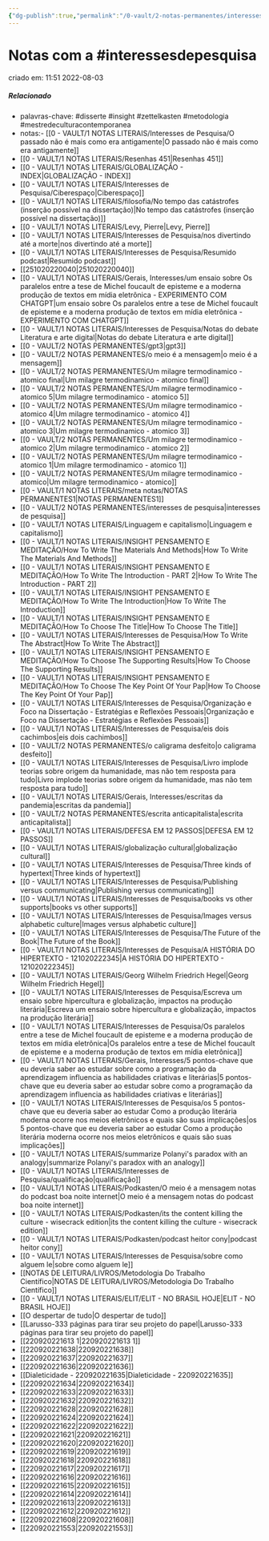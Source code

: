 ```yaml
---
{"dg-publish":true,"permalink":"/0-vault/2-notas-permanentes/interesses-de-pesquisa/","tags":["permanente","interessesdepesquisa","disserte","insight","zettelkasten","metodologia","mestredeculturacontemporanea"],"dgHomeLink":true,"dgShowLocalGraph":true,"dgShowFileTree":true,"dgEnableSearch":true}
---
```


# Notas com a #interessesdepesquisa
criado em: 11:51 2022-08-03

##### Relacionado
- palavras-chave: #disserte #insight #zettelkasten #metodologia #mestredeculturacontemporanea 
- notas:- [[0 - VAULT/1 NOTAS LITERAIS/Interesses de Pesquisa/O passado não é mais como era antigamente\|O passado não é mais como era antigamente]]
- [[0 - VAULT/1 NOTAS LITERAIS/Resenhas 451\|Resenhas 451]]
- [[0 - VAULT/1 NOTAS LITERAIS/GLOBALIZAÇÃO - INDEX\|GLOBALIZAÇÃO - INDEX]]
- [[0 - VAULT/1 NOTAS LITERAIS/Interesses de Pesquisa/Ciberespaço\|Ciberespaço]]
- [[0 - VAULT/1 NOTAS LITERAIS/filosofia/No tempo das catástrofes (inserção possível na dissertação)\|No tempo das catástrofes (inserção possível na dissertação)]]
- [[0 - VAULT/1 NOTAS LITERAIS/Levy, Pierre\|Levy, Pierre]]
- [[0 - VAULT/1 NOTAS LITERAIS/Interesses de Pesquisa/nos divertindo até a morte\|nos divertindo até a morte]]
- [[0 - VAULT/1 NOTAS LITERAIS/Interesses de Pesquisa/Resumido podcast\|Resumido podcast]]
- [[251020220040\|251020220040]]
- [[0 - VAULT/1 NOTAS LITERAIS/Gerais, Interesses/um ensaio sobre Os paralelos entre a tese de Michel foucault de episteme e a moderna produção de textos em mídia eletrônica - EXPERIMENTO COM CHATGPT\|um ensaio sobre Os paralelos entre a tese de Michel foucault de episteme e a moderna produção de textos em mídia eletrônica - EXPERIMENTO COM CHATGPT]]
- [[0 - VAULT/1 NOTAS LITERAIS/Interesses de Pesquisa/Notas do debate Literatura e arte digital\|Notas do debate Literatura e arte digital]]
- [[0 - VAULT/2 NOTAS PERMANENTES/gpt3\|gpt3]]
- [[0 - VAULT/2 NOTAS PERMANENTES/o meio é a mensagem\|o meio é a mensagem]]
- [[0 - VAULT/2 NOTAS PERMANENTES/Um milagre termodinamico - atomico final\|Um milagre termodinamico - atomico final]]
- [[0 - VAULT/2 NOTAS PERMANENTES/Um milagre termodinamico - atomico 5\|Um milagre termodinamico - atomico 5]]
- [[0 - VAULT/2 NOTAS PERMANENTES/Um milagre termodinamico - atomico 4\|Um milagre termodinamico - atomico 4]]
- [[0 - VAULT/2 NOTAS PERMANENTES/Um milagre termodinamico - atomico 3\|Um milagre termodinamico - atomico 3]]
- [[0 - VAULT/2 NOTAS PERMANENTES/Um milagre termodinamico - atomico 2\|Um milagre termodinamico - atomico 2]]
- [[0 - VAULT/2 NOTAS PERMANENTES/Um milagre termodinamico - atomico 1\|Um milagre termodinamico - atomico 1]]
- [[0 - VAULT/2 NOTAS PERMANENTES/Um milagre termodinamico - atomico\|Um milagre termodinamico - atomico]]
- [[0 - VAULT/1 NOTAS LITERAIS/meta notas/NOTAS PERMANENTES1\|NOTAS PERMANENTES1]]
- [[0 - VAULT/2 NOTAS PERMANENTES/interesses de pesquisa\|interesses de pesquisa]]
- [[0 - VAULT/1 NOTAS LITERAIS/Linguagem e capitalismo\|Linguagem e capitalismo]]
- [[0 - VAULT/1 NOTAS LITERAIS/INSIGHT PENSAMENTO E MEDITAÇÃO/How To Write The Materials And Methods\|How To Write The Materials And Methods]]
- [[0 - VAULT/1 NOTAS LITERAIS/INSIGHT PENSAMENTO E MEDITAÇÃO/How To Write The Introduction - PART 2\|How To Write The Introduction - PART 2]]
- [[0 - VAULT/1 NOTAS LITERAIS/INSIGHT PENSAMENTO E MEDITAÇÃO/How To Write The Introduction\|How To Write The Introduction]]
- [[0 - VAULT/1 NOTAS LITERAIS/INSIGHT PENSAMENTO E MEDITAÇÃO/How To Choose The Title\|How To Choose The Title]]
- [[0 - VAULT/1 NOTAS LITERAIS/Interesses de Pesquisa/How To Write The Abstract\|How To Write The Abstract]]
- [[0 - VAULT/1 NOTAS LITERAIS/INSIGHT PENSAMENTO E MEDITAÇÃO/How To Choose The Supporting Results\|How To Choose The Supporting Results]]
- [[0 - VAULT/1 NOTAS LITERAIS/INSIGHT PENSAMENTO E MEDITAÇÃO/How To Choose The Key Point Of Your Pap\|How To Choose The Key Point Of Your Pap]]
- [[0 - VAULT/1 NOTAS LITERAIS/Interesses de Pesquisa/Organização e Foco na Dissertação - Estratégias e Reflexões Pessoais\|Organização e Foco na Dissertação - Estratégias e Reflexões Pessoais]]
- [[0 - VAULT/1 NOTAS LITERAIS/Interesses de Pesquisa/eis dois cachimbos\|eis dois cachimbos]]
- [[0 - VAULT/2 NOTAS PERMANENTES/o caligrama desfeito\|o caligrama desfeito]]
- [[0 - VAULT/1 NOTAS LITERAIS/Interesses de Pesquisa/Livro implode teorias sobre origem da humanidade, mas não tem resposta para tudo\|Livro implode teorias sobre origem da humanidade, mas não tem resposta para tudo]]
- [[0 - VAULT/1 NOTAS LITERAIS/Gerais, Interesses/escritas da pandemia\|escritas da pandemia]]
- [[0 - VAULT/2 NOTAS PERMANENTES/escrita anticapitalista\|escrita anticapitalista]]
- [[0 - VAULT/1 NOTAS LITERAIS/DEFESA EM 12 PASSOS\|DEFESA EM 12 PASSOS]]
- [[0 - VAULT/1 NOTAS LITERAIS/globalização cultural\|globalização cultural]]
- [[0 - VAULT/1 NOTAS LITERAIS/Interesses de Pesquisa/Three kinds of hypertext\|Three kinds of hypertext]]
- [[0 - VAULT/1 NOTAS LITERAIS/Interesses de Pesquisa/Publishing versus communicating\|Publishing versus communicating]]
- [[0 - VAULT/1 NOTAS LITERAIS/Interesses de Pesquisa/books vs other supports\|books vs other supports]]
- [[0 - VAULT/1 NOTAS LITERAIS/Interesses de Pesquisa/Images versus alphabetic culture\|Images versus alphabetic culture]]
- [[0 - VAULT/1 NOTAS LITERAIS/Interesses de Pesquisa/The Future of the Book\|The Future of the Book]]
- [[0 - VAULT/1 NOTAS LITERAIS/Interesses de Pesquisa/A HISTÓRIA DO HIPERTEXTO - 121020222345\|A HISTÓRIA DO HIPERTEXTO - 121020222345]]
- [[0 - VAULT/1 NOTAS LITERAIS/Georg Wilhelm Friedrich Hegel\|Georg Wilhelm Friedrich Hegel]]
- [[0 - VAULT/1 NOTAS LITERAIS/Interesses de Pesquisa/Escreva um ensaio sobre hipercultura e globalização, impactos na produção literária\|Escreva um ensaio sobre hipercultura e globalização, impactos na produção literária]]
- [[0 - VAULT/1 NOTAS LITERAIS/Interesses de Pesquisa/Os paralelos entre a tese de Michel foucault de episteme e a moderna produção de textos em mídia eletrônica\|Os paralelos entre a tese de Michel foucault de episteme e a moderna produção de textos em mídia eletrônica]]
- [[0 - VAULT/1 NOTAS LITERAIS/Gerais, Interesses/5 pontos-chave que eu deveria saber ao estudar sobre como a programação da aprendizagem influencia as habilidades criativas e literárias\|5 pontos-chave que eu deveria saber ao estudar sobre como a programação da aprendizagem influencia as habilidades criativas e literárias]]
- [[0 - VAULT/1 NOTAS LITERAIS/Interesses de Pesquisa/os 5 pontos-chave que eu deveria saber ao estudar Como a produção literária moderna ocorre nos meios eletrônicos e quais são suas implicações\|os 5 pontos-chave que eu deveria saber ao estudar Como a produção literária moderna ocorre nos meios eletrônicos e quais são suas implicações]]
- [[0 - VAULT/1 NOTAS LITERAIS/summarize Polanyi's paradox with an analogy\|summarize Polanyi's paradox with an analogy]]
- [[0 - VAULT/1 NOTAS LITERAIS/Interesses de Pesquisa/qualificação\|qualificação]]
- [[0 - VAULT/1 NOTAS LITERAIS/Podkasten/O meio é a mensagem notas do podcast boa noite internet\|O meio é a mensagem notas do podcast boa noite internet]]
- [[0 - VAULT/1 NOTAS LITERAIS/Podkasten/its the content killing the culture - wisecrack edition\|its the content killing the culture - wisecrack edition]]
- [[0 - VAULT/1 NOTAS LITERAIS/Podkasten/podcast heitor cony\|podcast heitor cony]]
- [[0 - VAULT/1 NOTAS LITERAIS/Interesses de Pesquisa/sobre como alguem le\|sobre como alguem le]]
- [[NOTAS DE LEITURA/LIVROS/Metodologia Do Trabalho Científico\|NOTAS DE LEITURA/LIVROS/Metodologia Do Trabalho Científico]]
- [[0 - VAULT/1 NOTAS LITERAIS/ELIT/ELIT - NO BRASIL HOJE\|ELIT - NO BRASIL HOJE]]
- [[O despertar de tudo\|O despertar de tudo]]
- [[Larusso-333 páginas para tirar seu projeto do papel\|Larusso-333 páginas para tirar seu projeto do papel]]
- [[220920221613 1\|220920221613 1]]
- [[220920221638\|220920221638]]
- [[220920221637\|220920221637]]
- [[220920221636\|220920221636]]
- [[Dialeticidade - 220920221635\|Dialeticidade - 220920221635]]
- [[220920221634\|220920221634]]
- [[220920221633\|220920221633]]
- [[220920221632\|220920221632]]
- [[220920221628\|220920221628]]
- [[220920221624\|220920221624]]
- [[220920221622\|220920221622]]
- [[220920221621\|220920221621]]
- [[220920221620\|220920221620]]
- [[220920221619\|220920221619]]
- [[220920221618\|220920221618]]
- [[220920221617\|220920221617]]
- [[220920221616\|220920221616]]
- [[220920221615\|220920221615]]
- [[220920221614\|220920221614]]
- [[220920221613\|220920221613]]
- [[220920221612\|220920221612]]
- [[220920221608\|220920221608]]
- [[220920221553\|220920221553]]